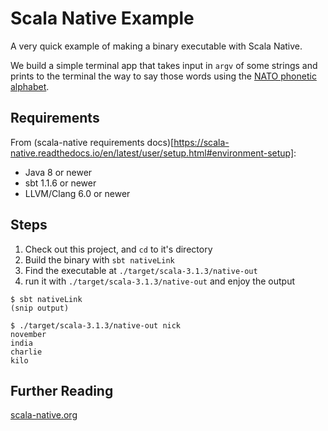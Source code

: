 # Scala Native Example

A very quick example of making a binary executable with Scala Native.

We build a simple terminal app that takes input in `argv` of some strings and prints to the terminal the way to say those words using the [NATO phonetic alphabet](https://en.wikipedia.org/wiki/NATO_phonetic_alphabet).

## Requirements

From (scala-native requirements docs)[https://scala-native.readthedocs.io/en/latest/user/setup.html#environment-setup]:

- Java 8 or newer
- sbt 1.1.6 or newer
- LLVM/Clang 6.0 or newer


## Steps

1. Check out this project, and `cd` to it's directory
1. Build the binary with `sbt nativeLink`
1. Find the executable at `./target/scala-3.1.3/native-out`
1. run it with `./target/scala-3.1.3/native-out` and enjoy the output


```
$ sbt nativeLink
(snip output)

$ ./target/scala-3.1.3/native-out nick
november
india
charlie
kilo
```

## Further Reading

[scala-native.org](http://scala-native.org)

